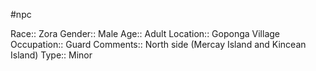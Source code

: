 #npc 

Race:: Zora
Gender:: Male
Age:: Adult
Location:: Goponga Village
Occupation:: Guard
Comments:: North side (Mercay Island and Kincean Island)
Type:: Minor
